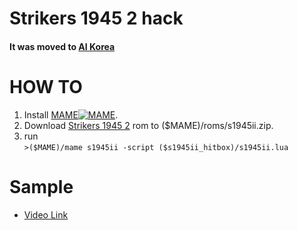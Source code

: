 # Strikers 1945 2 hack

#### It was moved to [AI Korea](https://github.com/aikorea/strikersii_ai)







HOW TO
=============
1. Install [MAME](https://github.com/mamedev/mame)[![MAME](http://www.mame.net/_include/img/mame-logo.png)](https://github.com/mamedev/mame).
2. Download [Strikers 1945 2](http://doperoms.com/roms/mame/s1945ii.zip.html/689168/S1945ii.zip.html) rom to ($MAME)/roms/s1945ii.zip.
3. run    
  `>($MAME)/mame s1945ii -script ($s1945ii_hitbox)/s1945ii.lua`


Sample 
=============   
- [Video Link](https://youtu.be/resr2K0z1Aw)  

